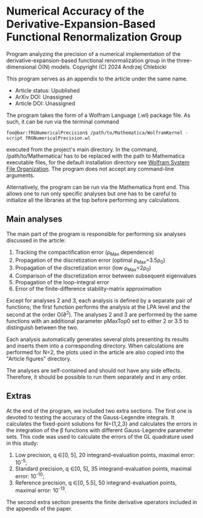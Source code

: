 # Numerical Accuracy of the Derivative-Expansion-Based Functional Renormalization Group

Program analyzing the precision of a numerical implementation of the derivative-expansion-based functional renormalization group in the three-dimensional O(N) models. Copyright (C) 2024 Andrzej Chlebicki

This program serves as an appendix to the article under the same name. 
* Article status: Upublished
* ArXiv DOI: Unassigned
* Article DOI: Unassigned

The program takes the form of a Wolfram Language (.wl) package file. As such, it can be run via the terminal command
```console
foo@bar:fRGNumericalPrecision$ /path/to/Mathematica/WolframKernel -script fRGNumericalPrecision.wl
```
executed from the project's main directory. In the command, /path/to/Mathematica/ has to be replaced with the path to Mathematica executable files, for the default installation directory see [Wolfram System File Organization](https://reference.wolfram.com/language/tutorial/WolframSystemFileOrganization.html). The program does not accept any command-line arguments.

Alternatively, the program can be run via the Mathematica front end. This allows one to run only specific analyses but one has to be careful to initialize all the libraries at the top before performing any calculations.

<h2>Main analyses</h2>
The main part of the program is responsible for performing six analyses discussed in the article:

1. Tracking the compactification error (&rho;<sub>Max</sub> dependence)
2. Propagation of the discretization error (optimal &rho;<sub>Max</sub>=3.5&rho;<sub>0</sub>)
3. Propagation of the discretization error (low &rho;<sub>Max</sub>=2&rho;<sub>0</sub>)
4. Comparison of the discretization error between subsequent eigenvalues
5. Propagation of the loop-integral error
6. Error of the finite-difference stability-matrix approximation

Except for analyses 2 and 3, each analysis is defined by a separate pair of functions; the first function performs the analysis at the LPA level and the second at the order O(&part;<sup>2</sup>). The analyses 2 and 3 are performed by the same functions with an additional parameter &rho;MaxTo&rho;0 set to either 2 or 3.5 to distinguish between the two.

Each analysis automatically generates several plots presenting its results and inserts them into a corresponding directory. When calculations are performed for N=2, the plots used in the article are also copied into the "Article figures" directory.

The analyses are self-contained and should not have any side effects. Therefore, it should be possible to run them separately and in any order.

<h2>Extras</h2>
At the end of the program, we included two extra sections. The first one is devoted to testing the accuracy of the Gauss-Legendre integrals. It calculates the fixed-point solutions for N={1,2,3} and calculates the errors in the integration of the &beta; functions with different Gauss-Legendre parameter sets. This code was used to calculate the errors of the GL quadrature used in this study:

1. Low precision, q &isin;[0, 5], 20 integrand-evaluation points, maximal error: 10<sup>-5</sup>; 
2. Standard precision, q &isin;[0, 5], 35 integrand-evaluation points, maximal error: 10<sup>-10</sup>; 
3. Reference precision, q &isin;[0, 5.5], 50 integrand-evaluation points, maximal error: 10<sup>-13</sup>.

The second extra section presents the finite derivative operators included in the appendix of the paper.
